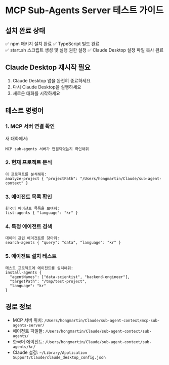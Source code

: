 # MCP Sub-Agents Server 테스트 가이드

## 설치 완료 상태

✅ npm 패키지 설치 완료
✅ TypeScript 빌드 완료  
✅ start.sh 스크립트 생성 및 실행 권한 설정
✅ Claude Desktop 설정 파일 복사 완료

## Claude Desktop 재시작 필요

1. Claude Desktop 앱을 완전히 종료하세요
2. 다시 Claude Desktop을 실행하세요
3. 새로운 대화를 시작하세요

## 테스트 명령어

### 1. MCP 서버 연결 확인
새 대화에서:
```
MCP sub-agents 서버가 연결되었는지 확인해줘
```

### 2. 현재 프로젝트 분석
```
이 프로젝트를 분석해줘:
analyze-project { "projectPath": "/Users/hongmartin/Claude/sub-agent-context" }
```

### 3. 에이전트 목록 확인
```
한국어 에이전트 목록을 보여줘:
list-agents { "language": "kr" }
```

### 4. 특정 에이전트 검색
```
데이터 관련 에이전트를 찾아줘:
search-agents { "query": "data", "language": "kr" }
```

### 5. 에이전트 설치 테스트
```
테스트 프로젝트에 에이전트를 설치해줘:
install-agents {
  "agentNames": ["data-scientist", "backend-engineer"],
  "targetPath": "/tmp/test-project",
  "language": "kr"
}
```

## 경로 정보

- MCP 서버 위치: `/Users/hongmartin/Claude/sub-agent-context/mcp-sub-agents-server/`
- 에이전트 파일들: `/Users/hongmartin/Claude/sub-agent-context/sub-agents/`
- 한국어 에이전트: `/Users/hongmartin/Claude/sub-agent-context/sub-agents/kr/`
- Claude 설정: `~/Library/Application Support/Claude/claude_desktop_config.json`